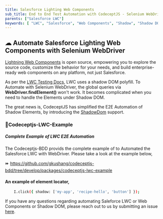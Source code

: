 ```yaml
---
title: Salesforce Lighting Web Components
sub_title: End to End Test Automation with CodeceptJS - Selenium WebDriver
parents: ["Salesforce LWC"]
keywords: [ "LWC", "Salesforce", "Web Components", "Shadow", "Shadow DOM"]
---
```


## ☁︎ Automate Salesforce Lighting Web Components with Selenium WebDriver

[Lightning Web Components](https://developer.salesforce.com/docs/component-library/documentation/en/lwc) is open source, empowering you to explore the source code, customize the behavior for your needs, and build enterprise-ready web components on any platform, not just Salesforce.

As per the [LWC Testing Docs](https://developer.salesforce.com/docs/component-library/documentation/en/lwc/lwc.testing_dom_api), LWC uses a shadow DOM polyfill. To Automate with Selenium WebDriver, the global queries via **WebDriver.findElement()** won't work. It becomes complicated when you need to handle the Elements under Shadow DOM. 

The great news is, CodeceptJS has simplified the E2E Automation of Shadow Elements, by introducing the [ShadowDom](https://github.com/Codeception/CodeceptJS/blob/master/docs/shadow.md) support. 

### 🚀Codeceptjs-LWC-Example
##### Complete Example of LWC E2E Automation 

The Codeceptjs-BDD provids the complete example of to Automated the Salesforce LWC with WebDriver. Please take a look at the example below,

⏩ https://github.com/gkushang/codeceptjs-bdd/tree/develop/packages/codeceptjs-lwc-example

#### An example of element locator,

```sh
    I.click({ shadow: ['my-app', 'recipe-hello', 'button'] });
```

If you have any questions regarding automating Saleforce LWC or Web Components or Shadow DOM, please reach out to us by submitting an issue [here](https://github.com/gkushang/codeceptjs-bdd/issues).

